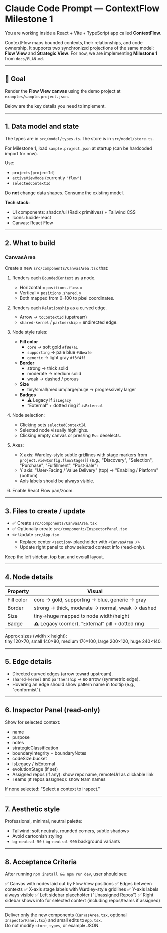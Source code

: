 # Claude Code Prompt — ContextFlow Milestone 1

You are working inside a React + Vite + TypeScript app called **ContextFlow**.

ContextFlow maps bounded contexts, their relationships, and code ownership. It supports two synchronized projections of the same model: **Flow View** and **Strategic View**. For now, we are implementing **Milestone 1** from `docs/PLAN.md`.

---

## 🎯 Goal
Render the **Flow View canvas** using the demo project at `examples/sample.project.json`.

Below are the key details you need to implement.

---

## 1. Data model and state
The types are in `src/model/types.ts`. The store is in `src/model/store.ts`.

For Milestone 1, load `sample.project.json` at startup (can be hardcoded import for now).

Use:
- `projects[projectId]`
- `activeViewMode` (currently `"flow"`)
- `selectedContextId`

Do **not** change data shapes. Consume the existing model.

**Tech stack:**
- UI components: shadcn/ui (Radix primitives) + Tailwind CSS
- Icons: lucide-react
- Canvas: React Flow

---

## 2. What to build

### CanvasArea
Create a new `src/components/CanvasArea.tsx` that:

1. Renders each `BoundedContext` as a node.
   - Horizontal = `positions.flow.x`
   - Vertical = `positions.shared.y`
   - Both mapped from 0–100 to pixel coordinates.

2. Renders each `Relationship` as a curved edge.
   - Arrow → `toContextId` (upstream)
   - `shared-kernel` / `partnership` = undirected edge.

3. Node style rules:
   - **Fill color**
     - `core` → soft gold `#f8e7a1`
     - `supporting` → pale blue `#dbeafe`
     - `generic` → light gray `#f3f4f6`
   - **Border**
     - strong → thick solid
     - moderate → medium solid
     - weak → dashed / porous
   - **Size**
     - tiny/small/medium/large/huge → progressively larger
   - **Badges**
     - ⚠ Legacy if `isLegacy`
     - “External” + dotted ring if `isExternal`

4. Node selection:
   - Clicking sets `selectedContextId`.
   - Selected node visually highlights.
   - Clicking empty canvas or pressing `Esc` deselects.

5. Axes:
   - X axis: Wardley-style subtle gridlines with stage markers from `project.viewConfig.flowStages[]` (e.g., "Discovery", "Selection", "Purchase", "Fulfillment", "Post-Sale")
   - Y axis: "User-Facing / Value Delivery" (top) → "Enabling / Platform" (bottom)
   - Axis labels should be always visible.

6. Enable React Flow pan/zoom.

---

## 3. Files to create / update

- ✅ Create `src/components/CanvasArea.tsx`
- ✅ Optionally create `src/components/InspectorPanel.tsx`
- ✏️ Update `src/App.tsx`
  - Replace center `<section>` placeholder with `<CanvasArea />`
  - Update right panel to show selected context info (read-only).

Keep the left sidebar, top bar, and overall layout.

---

## 4. Node details

| Property | Visual |
|-----------|---------|
| Fill color | core → gold, supporting → blue, generic → gray |
| Border | strong → thick, moderate → normal, weak → dashed |
| Size | tiny→huge mapped to node width/height |
| Badge | ⚠ Legacy (corner), “External” pill + dotted ring |

Approx sizes (width × height):  
tiny 120×70, small 140×80, medium 170×100, large 200×120, huge 240×140.

---

## 5. Edge details
- Directed curved edges (arrow toward upstream).
- `shared-kernel` and `partnership` → no arrow (symmetric edge).
- Hovering an edge should show pattern name in tooltip (e.g., "conformist").

---

## 6. Inspector Panel (read-only)

Show for selected context:
- name
- purpose
- notes
- strategicClassification
- boundaryIntegrity + boundaryNotes
- codeSize.bucket
- isLegacy / isExternal
- evolutionStage (if set)
- Assigned repos (if any): show repo name, remoteUrl as clickable link
- Teams (if repos assigned): show team names

If none selected: "Select a context to inspect."

---

## 7. Aesthetic style

Professional, minimal, neutral palette:
- Tailwind: soft neutrals, rounded corners, subtle shadows
- Avoid cartoonish styling
- `bg-neutral-50` / `bg-neutral-900` background variants

---

## 8. Acceptance Criteria

After running `npm install && npm run dev`, user should see:

✅ Canvas with nodes laid out by Flow View positions
✅ Edges between contexts
✅ X-axis stage labels with Wardley-style gridlines
✅ Y-axis labels always visible
✅ Left sidebar placeholder ("Unassigned Repos")
✅ Right sidebar shows info for selected context (including repos/teams if assigned)  

---

Deliver only the new components (`CanvasArea.tsx`, optional `InspectorPanel.tsx`) and small edits to `App.tsx`.  
Do not modify `store`, `types`, or example JSON.
